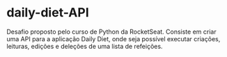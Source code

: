 # daily-diet-API
Desafio proposto pelo curso de Python da RocketSeat. 
Consiste em criar uma API para a aplicação Daily Diet, onde seja possível executar criações, leituras, edições e deleções de uma lista de refeições. 